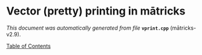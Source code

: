 
# Vector (pretty) printing in mātricks
_This document was automatically generated from file_ **`vprint.cpp`** (mātricks-v2.9).


[Table of Contents](README.md)
